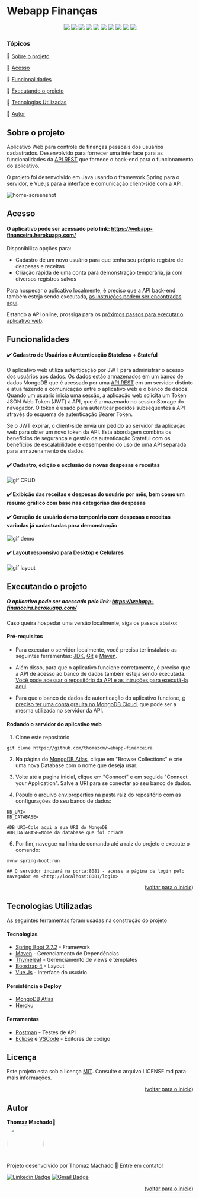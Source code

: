 <a name="readme-top"></a>

<h1>Webapp Finanças</h1> 

<p align="center">
  <img src="https://img.shields.io/static/v1?label=Spring&message=framework&color=blue&style=for-the-badge&logo=Spring"/>
  <img src="https://img.shields.io/static/v1?label=Heroku&message=deploy&color=blue&style=for-the-badge&logo=Heroku"/>
  <img src="https://img.shields.io/static/v1?label=MongoDB&message=database&color=blue&style=for-the-badge&logo=mongodb"/>
  <img src="http://img.shields.io/static/v1?label=Java&message=17&color=red&style=for-the-badge&logo=openjdk"/>
  <img src="http://img.shields.io/static/v1?label=Vue&message=2.7.1&color=blue&style=for-the-badge&logo=v"/>
  <img src="http://img.shields.io/static/v1?label=axios&message=1.3.4&color=blue&style=for-the-badge&logo=axios"/>
  <img src="http://img.shields.io/static/v1?label=Thymeleaf&message=3.0.15&color=green&style=for-the-badge&logo=thymeleaf"/>
  <img src="http://img.shields.io/static/v1?label=Bootstrap&message=4&color=purple&style=for-the-badge&logo=bootstrap"/>
  <img src="http://img.shields.io/static/v1?label=STATUS&message=CONCLUIDO&color=GREEN&style=for-the-badge"/>
  <img src="http://img.shields.io/static/v1?label=License&message=MIT&color=green&style=for-the-badge"/>

### Tópicos 

:small_blue_diamond: [Sobre o projeto](#sobre-o-projeto)

:small_blue_diamond: [Acesso](#acesso)

:small_blue_diamond: [Funcionalidades](#funcionalidades)

:small_blue_diamond: [Executando o projeto](#executando-o-projeto)

:small_blue_diamond: [Tecnologias Utilizadas](#tecnologias-utilizadas)

:small_blue_diamond: [Autor](#autor)

## Sobre o projeto 
Aplicativo Web para controle de finanças pessoais dos usuários cadastrados. Desenvolvido para fornecer uma interface para as funcionalidades da [API REST](https://github.com/thomazcm/rest-api-financeira) que fornece o back-end para o funcionamento do aplicativo.

O projeto foi desenvolvido em Java usando o framework Spring para o servidor, e Vue.js para a interface e comunicação client-side com a API.


![home-screenshot](https://github.com/thomazcm/webapp-financeira/blob/master/github/home.png?raw=true)

## Acesso
  #### O aplicativo pode ser acessado pelo link: https://webapp-financeira.herokuapp.com/
  
  Disponibiliza opções para:
 - Cadastro de um novo usuário para que tenha seu próprio registro de despesas e receitas
 - Criação rápida de uma conta para demonstração temporária, já com diversos registros salvos

Para hospedar o aplicativo localmente, é preciso que a API  back-end também esteja sendo executada, [as instruções podem ser encontradas aqui](https://github.com/thomazcm/rest-api-financeira#pr%C3%A9-requisitos).

Estando a API online, prossiga para os [próximos passos para executar o aplicativo web]().

## Funcionalidades

####  :heavy_check_mark: Cadastro de Usuários e Autenticação Stateless  + Stateful
O aplicativo web utiliza autenticação por JWT para administrar o acesso dos usuários aos dados.  Os dados estão armazenados em um banco de dados MongoDB que é acessado por uma [API REST](https://github.com/thomazcm/rest-api-financeira) em um servidor distinto e atua fazendo a comunicação entre o aplicativo web e o banco de dados. Quando um usuário inicia uma sessão, a aplicação web solicita um Token JSON Web Token (JWT) à API, que é armazenado no  sessionStorage do navegador. O token é usado para autenticar pedidos subsequentes à API através do esquema de autenticação Bearer Token.

Se o JWT expirar, o client-side envia um pedido ao servidor da aplicação web para obter um novo token da API. Esta abordagem combina os benefícios de segurança e gestão da autenticação Stateful com os benefícios de escalabilidade e desempenho do uso de uma API separada para armazenamento de dados.

#### :heavy_check_mark: Cadastro, edição e exclusão de novas despesas e receitas

![gif CRUD](https://github.com/thomazcm/webapp-financeira/blob/master/github/gif-crud.gif)

#### :heavy_check_mark: Exibição das receitas e despesas do usuário por mês, bem como um resumo gráfico com base nas categorias das despesas

#### :heavy_check_mark: Geração de usuário demo temporário com despesas e receitas variadas já cadastradas para demonstração

![gif demo](https://github.com/thomazcm/webapp-financeira/blob/master/github/gif-demo.gif)

#### :heavy_check_mark: Layout responsivo para Desktop e Celulares

![gif layout](https://github.com/thomazcm/webapp-financeira/blob/master/github/gif-layout.gif)

<a name="readme-tt"></a>

## Executando o projeto
##### O aplicativo pode ser acessado pelo link: https://webapp-financeira.herokuapp.com/
Caso queira hospedar uma versão localmente, siga os passos abaixo:

#### Pré-requisitos
- Para executar o servidor localmente, você precisa ter instalado as seguintes ferramentas: [JDK](https://www.java.com/pt-BR/download/), [Git](https://git-scm.com/) e [Maven](https://maven.apache.org/install.html).

- Além disso, para que o aplicativo funcione corretamente, é preciso que a API de acesso ao banco de dados também esteja sendo executada.  [Você pode acessar o repositório da API e as intruções para executá-la aqui](https://github.com/thomazcm/rest-api-financeira#pr%C3%A9-requisitos).
- Para que o banco de dados de autenticação do aplicativo funcione, [é preciso ter uma conta grauita no MongoDB Cloud](https://account.mongodb.com/account/register), que pode ser a mesma utilizada no servidor da API.

#### Rodando o servidor do aplicativo web

1. Clone este repositório
```
git clone https://github.com/thomazcm/webapp-financeira
```
2. Na página do [MongoDB Atlas](https://cloud.mongodb.com/), clique em "Browse Collections" e crie uma nova Database com o nome que deseja usar.

3. Volte até a pagina inicial, clique em "Connect" e em seguida "Connect your Application". Salve a URI para se conectar ao seu banco de dados.

4. Popule o arquivo env.properties na pasta raiz do repositório com as configurações do seu banco de dados:

```
DB_URI=
DB_DATABASE=

#DB_URI=Cole aqui a sua URI do MongoDB
#DB_DATABASE=Nome da database que foi criada
```

6. Por fim, navegue na linha de comando até a raiz do projeto e execute o comando:
```
mvnw spring-boot:run

## O servidor inciará na porta:8081 - acesse a página de login pelo navegador em <http://localhost:8081/login>
```

<p align="right">(<a href="#readme-top">voltar para o início</a>)</p>


## Tecnologias Utilizadas
As seguintes ferramentas foram usadas na construção do projeto

#### Tecnologias
- [Spring Boot 2.7.2](https://spring.io/projects/spring-boot) - Framework
- [Maven](https://maven.apache.org/) - Gerenciamento de Dependências
- [Thymeleaf](https://www.thymeleaf.org/) - Gerenciamento de views e templates
- [Boostrap 4](https://getbootstrap.com/) - Layout
- [Vue.Js](https://vuejs.org/) - Interface do usuário

#### Persistência e Deploy
- [MongoDB Atlas](https://www.mongodb.com/atlas/database)
- [Heroku](https://www.heroku.com/)

#### Ferramentas
- [Postman](https://www.postman.com/) - Testes de API
- [Eclipse](https://www.eclipse.org/) e [VSCode](https://code.visualstudio.com/) - Editores de código


## Licença

Este projeto esta sob a licença [MIT](./LICENSE). Consulte o arquivo LICENSE.md para mais informações.

<p align="right">(<a href="#readme-top">voltar para o início</a>)</p>

## Autor
<b>Thomaz Machado</b>🚀<br />
 <img style="border-radius: 50%;" src="https://avatars.githubusercontent.com/u/71472870?s=460&u=61b426b901b8fe02e12019b1fdb67bf0072d4f00&v=4" width="100px;" alt=""/><br />
Projeto desenvolvido por Thomaz Machado 👊 Entre em contato!  

[![Linkedin Badge](https://img.shields.io/badge/-Thomaz-blue?style=flat-square&logo=Linkedin&logoColor=white&link=https://www.linkedin.com/in/tgmarinho/)](https://www.linkedin.com/in/tgmarinho/) 
[![Gmail Badge](https://img.shields.io/badge/-thomazcm@gmail.com-c14438?style=flat-square&logo=Gmail&logoColor=white&link=mailto:thomazcm@gmail.com)](mailto:thomazcm@gmail.com)
 
 <p align="right">(<a href="#readme-top">voltar para o início</a>)</p>
